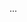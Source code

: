 <panel type="info" header="{{glyphicon_flag}} Can make use of a library :star::star::star:" expanded no-close>

<panel type="info" header="{{glyphicon_flag}} Can explain libraries :star::star::star:" >
  <include src="../../book/reuse/libraries/what/full.md" boilerplate />
  <panel header="{{glyphicon_folder_close}} Evidence" expanded>

...

  </panel>
</panel>

</panel>
